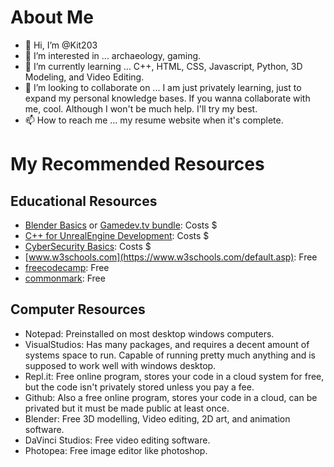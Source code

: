 # About Me
- 👋 Hi, I’m @Kit203
- 👀 I’m interested in ... archaeology, gaming. 
- 🌱 I’m currently learning ... C++, HTML, CSS, Javascript, Python, 3D Modeling, and Video Editing. 
- 💞️ I’m looking to collaborate on ... I am just privately learning, just to expand my personal knowledge bases. If you wanna collaborate with me, cool. Although I won't be much help. I'll try my best. 
- 📫 How to reach me ... my resume website when it's complete.

# My Recommended Resources
## Educational Resources
- [Blender Basics](https://www.udemy.com/course/blendertutorial/) or [Gamedev.tv bundle](https://www.gamedev.tv/p/blender-bundle/?coupon_code=AUTUMN): Costs $
- [C++ for UnrealEngine Development](https://www.udemy.com/course/unrealcourse/): Costs $
- [CyberSecurity Basics](https://www.udemy.com/course/the-complete-internet-security-privacy-course-volume-1/): Costs $
- [www.w3schools.com](https://www.w3schools.com/default.asp): Free 
- [freecodecamp](https://www.freecodecamp.org/): Free 
- [commonmark](https://commonmark.org/help/): Free

## Computer Resources
- Notepad: Preinstalled on most desktop windows computers. 
- VisualStudios: Has many packages, and requires a decent amount of systems space to run. Capable of running pretty much anything and is supposed to work well with windows desktop.
- Repl.it: Free online program, stores your code in a cloud system for free, but the code isn't privately stored unless you pay a fee. 
- Github: Also a free online program, stores your code in a cloud, can be privated but it must be made public at least once. 
- Blender: Free 3D modelling, Video editing, 2D art, and animation software. 
- DaVinci Studios: Free video editing software. 
- Photopea: Free image editor like photoshop. 

<!---
Kit203/Kit203 is a ✨ special ✨ repository because its `README.md` (this file) appears on your GitHub profile.
You can click the Preview link to take a look at your changes.
--->
